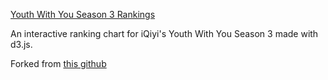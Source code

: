 [Youth With You Season 3 Rankings](https://johnnyma314.github.io/ywys3/)

An interactive ranking chart for iQiyi's Youth With You Season 3 made with d3.js.

Forked from [this github](https://github.com/p101s2/p101s2.github.io)

